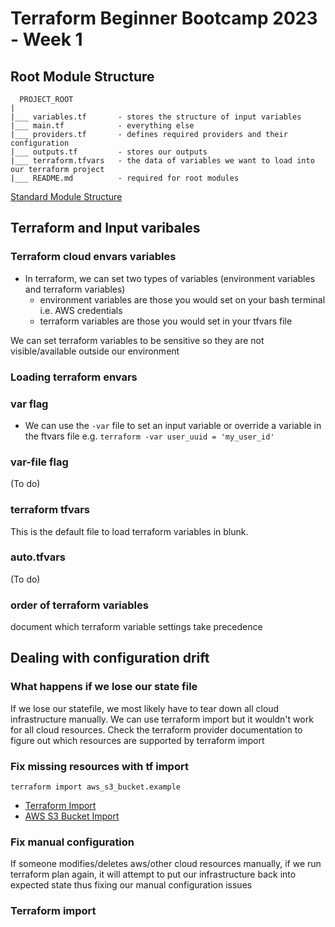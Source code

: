 # Terraform Beginner Bootcamp 2023 - Week 1

## Root Module Structure
  ```
    PROJECT_ROOT
  |
  |___ variables.tf       - stores the structure of input variables
  |___ main.tf            - everything else
  |___ providers.tf       - defines required providers and their configuration
  |___ outputs.tf         - stores our outputs
  |___ terraform.tfvars   - the data of variables we want to load into our terraform project
  |___ README.md          - required for root modules
```
 
  
[Standard Module Structure](https://developer.hashicorp.com/terraform/language/modules/develop/structure)

## Terraform and Input varibales 
### Terraform cloud envars variables
- In terraform, we can set two types of variables (environment variables and terraform variables)
  - environment variables are those you would set on your bash terminal i.e. AWS credentials
  - terraform variables are those you would set in your tfvars file

We can set terraform variables to be sensitive so they are not visible/available outside our environment

### Loading terraform envars

### var flag
- We can use the `-var` file to set an input variable or override a variable in the ftvars file e.g. `terraform -var user_uuid = 'my_user_id'`

### var-file flag
(To do)

### terraform tfvars
This is the default file to load terraform variables in blunk. 

### auto.tfvars
 (To do)


### order of terraform variables
 document which terraform variable settings take precedence

## Dealing with configuration drift

### What happens if we lose our state file
If we lose our statefile, we most likely have to tear down all cloud infrastructure manually. We can use terraform import but it wouldn't work for all cloud resources. Check the terraform provider documentation to figure out which resources are supported by terraform import

### Fix missing resources with tf import
`terraform import aws_s3_bucket.example`
- [Terraform Import](https://developer.hashicorp.com/terraform/cli/import)
- [AWS S3 Bucket Import](https://registry.terraform.io/providers/hashicorp/aws/latest/docs/resources/s3_bucket#import)

### Fix manual configuration

If someone modifies/deletes aws/other cloud resources manually, if we run terraform plan again, it will attempt to put our infrastructure back into expected state thus fixing our manual configuration issues

### Terraform import




